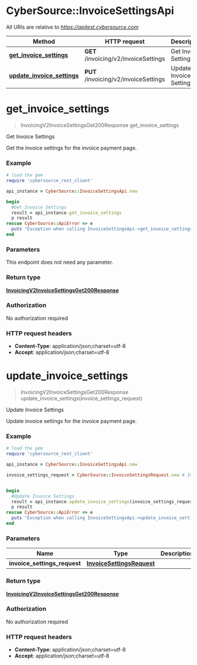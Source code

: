 # CyberSource::InvoiceSettingsApi

All URIs are relative to *https://apitest.cybersource.com*

Method | HTTP request | Description
------------- | ------------- | -------------
[**get_invoice_settings**](InvoiceSettingsApi.md#get_invoice_settings) | **GET** /invoicing/v2/invoiceSettings | Get Invoice Settings
[**update_invoice_settings**](InvoiceSettingsApi.md#update_invoice_settings) | **PUT** /invoicing/v2/invoiceSettings | Update Invoice Settings


# **get_invoice_settings**
> InvoicingV2InvoiceSettingsGet200Response get_invoice_settings

Get Invoice Settings

Get the invoice settings for the invoice payment page.

### Example
```ruby
# load the gem
require 'cybersource_rest_client'

api_instance = CyberSource::InvoiceSettingsApi.new

begin
  #Get Invoice Settings
  result = api_instance.get_invoice_settings
  p result
rescue CyberSource::ApiError => e
  puts "Exception when calling InvoiceSettingsApi->get_invoice_settings: #{e}"
end
```

### Parameters
This endpoint does not need any parameter.

### Return type

[**InvoicingV2InvoiceSettingsGet200Response**](InvoicingV2InvoiceSettingsGet200Response.md)

### Authorization

No authorization required

### HTTP request headers

 - **Content-Type**: application/json;charset=utf-8
 - **Accept**: application/json;charset=utf-8



# **update_invoice_settings**
> InvoicingV2InvoiceSettingsGet200Response update_invoice_settings(invoice_settings_request)

Update Invoice Settings

Update invoice settings for the invoice payment page.

### Example
```ruby
# load the gem
require 'cybersource_rest_client'

api_instance = CyberSource::InvoiceSettingsApi.new

invoice_settings_request = CyberSource::InvoiceSettingsRequest.new # InvoiceSettingsRequest | 


begin
  #Update Invoice Settings
  result = api_instance.update_invoice_settings(invoice_settings_request)
  p result
rescue CyberSource::ApiError => e
  puts "Exception when calling InvoiceSettingsApi->update_invoice_settings: #{e}"
end
```

### Parameters

Name | Type | Description  | Notes
------------- | ------------- | ------------- | -------------
 **invoice_settings_request** | [**InvoiceSettingsRequest**](InvoiceSettingsRequest.md)|  | 

### Return type

[**InvoicingV2InvoiceSettingsGet200Response**](InvoicingV2InvoiceSettingsGet200Response.md)

### Authorization

No authorization required

### HTTP request headers

 - **Content-Type**: application/json;charset=utf-8
 - **Accept**: application/json;charset=utf-8



